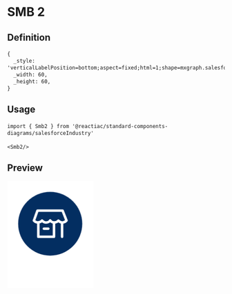 # SMB 2

## Definition

```
{
  _style: 'verticalLabelPosition=bottom;aspect=fixed;html=1;shape=mxgraph.salesforce.smb2;',
  _width: 60,
  _height: 60,
}
```

## Usage

```
import { Smb2 } from '@reactiac/standard-components-diagrams/salesforceIndustry'

<Smb2/>
```

## Preview

<img src="./smb-2.png" width="200"/>
